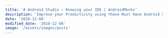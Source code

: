 ```yaml
---
title: '# Android Studio – Knowing your IDE | AndroidMonks'
description: 'Improve your Productivity using these Must Have Android Studio Plugins. They are definitely the best of the best to quadrapule your speed of programming.'
date: '2018-12-08'
modified_date: '2018-12-08'
image: '/assets/images/posts'
---
```

